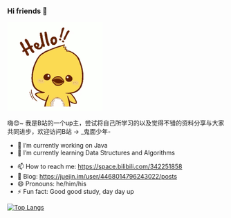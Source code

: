 ### Hi friends 👋

![](hello.gif)

<!--
**CodePrometheus/CodePrometheus** is a ✨ _special_ ✨ repository because its `README.md` (this file) appears on your GitHub profile.
Here are some ideas to get you started:
-->

嗨😊~ 我是B站的一个up主，尝试将自己所学习的以及觉得不错的资料分享与大家共同进步，欢迎访问B站 -> _鬼面少年-

- 🔭 I’m currently working on Java
- 🌱 I’m currently learning Data Structures and Algorithms
<!-- - 👯 I’m looking to collaborate on ...
- 🤔 I’m looking for help with ...
- 💬 Ask me about ...-->
- 📫 How to reach me: https://space.bilibili.com/342251858
- 🐚 Blog: https://juejin.im/user/4468014796243022/posts
- 😄 Pronouns: he/him/his
- ⚡ Fun fact: Good good study, day day up


[![Top Langs](https://github-readme-stats.vercel.app/api/top-langs/?username=CodePrometheus&layout=compact)](https://github.com/CodePrometheus/github-readme-stats)
